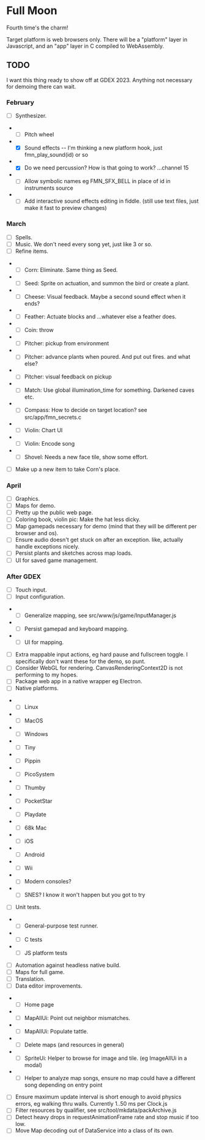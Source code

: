 # Full Moon

Fourth time's the charm!

Target platform is web browsers only.
There will be a "platform" layer in Javascript, and an "app" layer in C compiled to WebAssembly.

## TODO

I want this thing ready to show off at GDEX 2023. Anything not necessary for demoing there can wait.

### February

- [ ] Synthesizer.
- - [ ] Pitch wheel
- - [x] Sound effects -- I'm thinking a new platform hook, just fmn_play_sound(id) or so
- - [x] Do we need percussion? How is that going to work? ...channel 15
- - [ ] Allow symbolic names eg FMN_SFX_BELL in place of id in instruments source
- - [ ] Add interactive sound effects editing in fiddle. (still use text files, just make it fast to preview changes)

### March

- [ ] Spells.
- [ ] Music. We don't need every song yet, just like 3 or so.
- [ ] Refine items.
- - [ ] Corn: Eliminate. Same thing as Seed.
- - [ ] Seed: Sprite on actuation, and summon the bird or create a plant.
- - [ ] Cheese: Visual feedback. Maybe a second sound effect when it ends?
- - [ ] Feather: Actuate blocks and ...whatever else a feather does.
- - [ ] Coin: throw
- - [ ] Pitcher: pickup from environment
- - [ ] Pitcher: advance plants when poured. And put out fires. and what else?
- - [ ] Pitcher: visual feedback on pickup
- - [ ] Match: Use global illumination_time for something. Darkened caves etc.
- - [ ] Compass: How to decide on target location? see src/app/fmn_secrets.c
- - [ ] Violin: Chart UI
- - [ ] Violin: Encode song
- - [ ] Shovel: Needs a new face tile, show some effort.
- [ ] Make up a new item to take Corn's place.

### April

- [ ] Graphics.
- [ ] Maps for demo.
- [ ] Pretty up the public web page.
- [ ] Coloring book, violin pic: Make the hat less dicky.
- [ ] Map gamepads necessary for demo (mind that they will be different per browser and os).
- [ ] Ensure audio doesn't get stuck on after an exception. like, actually handle exceptions nicely.
- [ ] Persist plants and sketches across map loads.
- [ ] UI for saved game management.

### After GDEX

- [ ] Touch input.
- [ ] Input configuration.
- - [ ] Generalize mapping, see src/www/js/game/InputManager.js
- - [ ] Persist gamepad and keyboard mapping.
- - [ ] UI for mapping.
- [ ] Extra mappable input actions, eg hard pause and fullscreen toggle. I specifically don't want these for the demo, so punt.
- [ ] Consider WebGL for rendering. CanvasRenderingContext2D is not performing to my hopes.
- [ ] Package web app in a native wrapper eg Electron.
- [ ] Native platforms.
- - [ ] Linux
- - [ ] MacOS
- - [ ] Windows
- - [ ] Tiny
- - [ ] Pippin
- - [ ] PicoSystem
- - [ ] Thumby
- - [ ] PocketStar
- - [ ] Playdate
- - [ ] 68k Mac
- - [ ] iOS
- - [ ] Android
- - [ ] Wii
- - [ ] Modern consoles?
- - [ ] SNES? I know it won't happen but you got to try
- [ ] Unit tests.
- - [ ] General-purpose test runner.
- - [ ] C tests
- - [ ] JS platform tests
- [ ] Automation against headless native build.
- [ ] Maps for full game.
- [ ] Translation.
- [ ] Data editor improvements.
- - [ ] Home page
- - [ ] MapAllUi: Point out neighbor mismatches.
- - [ ] MapAllUi: Populate tattle.
- - [ ] Delete maps (and resources in general)
- - [ ] SpriteUi: Helper to browse for image and tile. (eg ImageAllUi in a modal)
- - [ ] Helper to analyze map songs, ensure no map could have a different song depending on entry point
- [ ] Ensure maximum update interval is short enough to avoid physics errors, eg walking thru walls. Currently 1..50 ms per Clock.js
- [ ] Filter resources by qualifier, see src/tool/mkdata/packArchive.js
- [ ] Detect heavy drops in requestAnimationFrame rate and stop music if too low.
- [ ] Move Map decoding out of DataService into a class of its own.
